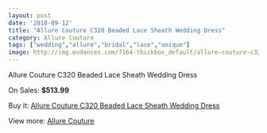 ```yaml
---
layout: post
date: '2018-09-12'
title: "Allure Couture C320 Beaded Lace Sheath Wedding Dress"
category: Allure Couture
tags: ["wedding","allure","bridal","lace","unique"]
image: http://img.eudances.com/7164-thickbox_default/allure-couture-c320-beaded-lace-sheath-wedding-dress.jpg
---
```

Allure Couture C320 Beaded Lace Sheath Wedding Dress

On Sales: **$513.99**
<a href="https://www.eudances.com/en/allure-couture/2591-allure-couture-c320-beaded-lace-sheath-wedding-dress.html"><amp-img layout="responsive" width="600" height="600" src="//img.eudances.com/7164-thickbox_default/allure-couture-c320-beaded-lace-sheath-wedding-dress.jpg" alt="Allure Couture C320 Beaded Lace Sheath Wedding Dress 0" /></a>
<a href="https://www.eudances.com/en/allure-couture/2591-allure-couture-c320-beaded-lace-sheath-wedding-dress.html"><amp-img layout="responsive" width="600" height="600" src="//img.eudances.com/7168-thickbox_default/allure-couture-c320-beaded-lace-sheath-wedding-dress.jpg" alt="Allure Couture C320 Beaded Lace Sheath Wedding Dress 1" /></a>
<a href="https://www.eudances.com/en/allure-couture/2591-allure-couture-c320-beaded-lace-sheath-wedding-dress.html"><amp-img layout="responsive" width="600" height="600" src="//img.eudances.com/7167-thickbox_default/allure-couture-c320-beaded-lace-sheath-wedding-dress.jpg" alt="Allure Couture C320 Beaded Lace Sheath Wedding Dress 2" /></a>
<a href="https://www.eudances.com/en/allure-couture/2591-allure-couture-c320-beaded-lace-sheath-wedding-dress.html"><amp-img layout="responsive" width="600" height="600" src="//img.eudances.com/7166-thickbox_default/allure-couture-c320-beaded-lace-sheath-wedding-dress.jpg" alt="Allure Couture C320 Beaded Lace Sheath Wedding Dress 3" /></a>
<a href="https://www.eudances.com/en/allure-couture/2591-allure-couture-c320-beaded-lace-sheath-wedding-dress.html"><amp-img layout="responsive" width="600" height="600" src="//img.eudances.com/7165-thickbox_default/allure-couture-c320-beaded-lace-sheath-wedding-dress.jpg" alt="Allure Couture C320 Beaded Lace Sheath Wedding Dress 4" /></a>

Buy it: [Allure Couture C320 Beaded Lace Sheath Wedding Dress](https://www.eudances.com/en/allure-couture/2591-allure-couture-c320-beaded-lace-sheath-wedding-dress.html "Allure Couture C320 Beaded Lace Sheath Wedding Dress")

View more: [Allure Couture](https://www.eudances.com/en/37-allure-couture "Allure Couture")